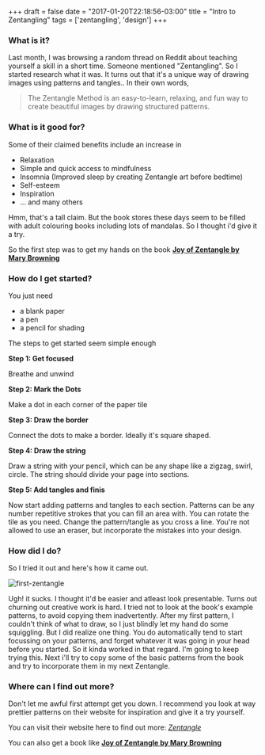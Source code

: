 +++
draft = false
date = "2017-01-20T22:18:56-03:00"
title = "Intro to Zentangling"
tags = ['zentangling', 'design']
+++


### What is it?

Last month, I was browsing a random thread on Reddit about teaching yourself a skill in a short time. Someone mentioned "Zentangling". So I started research what it was. It turns out that it's a unique way of drawing images using patterns and tangles.. In their own words,

> The Zentangle Method is an easy-to-learn, relaxing, and fun way to create beautiful images by drawing structured patterns.


### What is it good for?

Some of their claimed benefits include an increase in

- Relaxation
- Simple and quick access to mindfulness
- Insomnia (Improved sleep by creating Zentangle art before bedtime)
- Self-esteem
- Inspiration
- ... and many others

Hmm, that's a tall claim. But the book stores these days seem to be filled with adult colouring books including lots of mandalas. So I thought i'd give it a try.

So the first step was to get my hands on the book [**Joy of Zentangle by Mary Browning**](https://www.amazon.com/Joy-Zentangle-Increased-Creativity-Well-Being/dp/1574214276)

### How do I get started?
You just need

- a blank paper
- a pen
- a pencil for shading

The steps to get started seem simple enough

**Step 1: Get focused**

  Breathe and unwind

**Step 2: Mark the Dots**

  Make a dot in each corner of the paper tile

**Step 3: Draw the border**

  Connect the dots to make a border. Ideally it's square shaped.

**Step 4: Draw the string**

  Draw a string with your pencil, which can be any shape like a zigzag, swirl, circle. The string should divide your page into sections.

**Step 5: Add tangles and finis**

  Now start adding patterns and tangles to each section. Patterns can be any number repetitive strokes that you can fill an area with. You can rotate the tile as you need. Change the pattern/tangle as you cross a line. You're not allowed to use an eraser, but incorporate the mistakes into your design.

### How did I do?

So I tried it out and here's how it came out.

![first-zentangle](/images/blog/2017/zentangle-jan17.jpg)

Ugh! it sucks. I thought it'd be easier and atleast look presentable. Turns out churning out creative work is hard. I tried not to look at the book's example patterns, to avoid copying them inadvertently. After my first pattern, I couldn't think of what to draw, so I just blindly let my hand do some squiggling. But I did realize one thing. You do automatically tend to start focussing on your patterns, and forget whatever it was going in your head before you started. So it kinda worked in that regard. I'm going to keep trying this. Next i'll try to copy some of the basic patterns from the book and try to incorporate them in my next Zentangle.


### Where can I find out more?

Don't let me awful first attempt get you down. I recommend you look at way prettier patterns on their website for inspiration and give it a try yourself.

You can visit their website here to find out more: [*Zentangle*](https://www.zentangle.com/)

You can also get a book like  [**Joy of Zentangle by Mary Browning**](https://www.amazon.com/Joy-Zentangle-Increased-Creativity-Well-Being/dp/1574214276)
